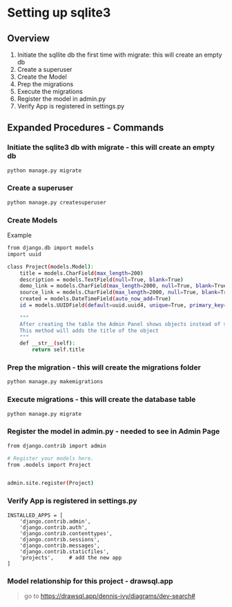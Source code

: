 
# Setting up sqlite3
## Overview
1. Initiate the sqllite db the first time with migrate: this will create an empty db
2. Create a superuser
3. Create the Model
4. Prep the migrations
5. Execute the migrations
6. Register the model in admin.py
7. Verify App is registered in settings.py


## Expanded Procedures - Commands

### Initiate the sqlite3 db with migrate - this will create an empty db
```sh
python manage.py migrate
```

### Create a superuser
```sh
python manage.py createsuperuser
```

### Create Models
Example
```sh
from django.db import models
import uuid

class Project(models.Model):
    title = models.CharField(max_length=200)
    description = models.TextField(null=True, blank=True)
    demo_link = models.CharField(max_length=2000, null=True, blank=True)
    source_link = models.CharField(max_length=2000, null=True, blank=True)
    created = models.DateTimeField(auto_now_add=True)
    id = models.UUIDField(default=uuid.uuid4, unique=True, primary_key=True, editable=False)

    """
    After creating the table the Admin Panel shows objects instead of something meaningful.  
    This method will adds the title of the object
    """
    def __str__(self):
        return self.title
```

### Prep the migration - this will create the migrations folder
```sh
python manage.py makemigrations
```

### Execute migrations - this will create the database table
```sh
python manage.py migrate
```

### Register the model in admin.py - needed to see in Admin Page
```sh
from django.contrib import admin

# Register your models here.
from .models import Project


admin.site.register(Project)

```

### Verify App is registered in settings.py
```
INSTALLED_APPS = [
    'django.contrib.admin',
    'django.contrib.auth',
    'django.contrib.contenttypes',
    'django.contrib.sessions',
    'django.contrib.messages',
    'django.contrib.staticfiles',
    'projects',     # add the new app
]
```

### Model relationship for this project - drawsql.app
> go to https://drawsql.app/dennis-ivy/diagrams/dev-search#

